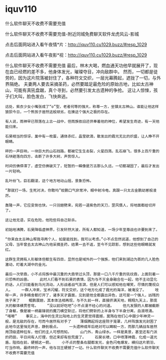 # iquv110
什么软件聊天不收费不需要充值

什么软件聊天不收费不需要充值-附近同城免费聊天软件龙虎风云-影城

点击后面网站进入看午夜情*片：http://iquv110.cu1029.buzz/#resp_1029

点击后面网站进入看午夜影*视：http://iquv110.cu1029.buzz/#resp_1029

什么软件聊天不收费不需要充值    最后，林木大喝，燃血通天功他早就展开了，现在血已经燃的差不多，他身体发光，璀璨夺目，冲向敌群中。    然而，一切都是徒劳的，因为这片院落被封住了，各种符文交织，一层光幕腾起，遮拢了一切，与外界隔绝。    夫妻两人要去采摘圣药，必然要踏足最危险的原始古地，比如太古神山，可能有真犼盘踞，真个寻到，必然要引发太古遗种的争抢。    这让人惊悚，孩子们大叫，脸色发白，飞快奔逃。

    远处，紫衣少女小嘴张成了“o”型，老者何等的强大，称尊一方，坐镇太古神山，谁能让他这样狼狈今日，一个熊孩子居然这般顽劣，在揍这个强大之极的存在。

    有人说，雨神早已殒落在上古一战中，但雨族依旧还供奉着他的神位，希望发生奇迹，有一天他能归来。

    石昊相当的惊讶，巢中有一枚蛋，通体赤红，晶莹欲滴，散发出的霞光无比的炽盛，让人睁不开眼睛。

    砰的一声巨响，一块巨大的山石挡路，都被它生生击裂，火星四溅，乱石崩飞，很多上百斤重的石块砸落向四方，击断了许多大树，声势惊人。

    时间仿佛停滞了，虚空仿佛破灭了，短暂的一瞬像是万古那么久远，一切都凝固了，最后才发出一片轻响。

    乱叶纷飞，巨石翻滚，这个地方地动山摇，景象恐怖。

    “那就打一场，生死对决，你敢吗”蛟鹏口气非常冲，眼中射冷电，真跟一只太古金鹏幼崽般凌厉。

    轰隆一声，它应变倒也快，一只羽翅劈来，宛若一道紫色的天刀，罡风慑人，将地面都给切开了。

    这让他无语，实在危险，他险些将自己斩杀。

    初始地沸腾，石昊降临虚神界，引发轩然大波，所有人都知道，一场少年至尊战也许要到来了。

    “你来自太古神山帮我寻两个人，如是能找到，我可以考虑。”小不点忽然说道，他想到了自己的父母，当年曾去太古神山为他采摘圣药，结果一去不返，至今不见踪影，想到这些他眼睛就发红。

    这群生灵拥有人形躯体但都生有四目，显然也是域外的一个强族，他们来到湖边为首的几人脸色激动，盯着大湖中的金光。

    最后一次举鼎，小不点将族中最沉重的大鼎举过头顶，那是一口八千斤重的犼纹鼎，上面刻着一只恐怖的凶兽。    此时人们看不到石昊的表情，因为与不灭金身融合在一起，他不主动显化的话，人们只能看到乌光流动，人形战者战气澎湃，但是人们可以感知他在嘲笑，尽情的蔑视众人。    一群人冲来，宝术闪耀，符文交织，这个地方化成了霞光的海洋，被淹没了。    吱呀一声，许多精舍都打开了，诸多天才露面，见到是他全都露出异色，这可是一个强人，凶残的孩子来了    鲲鹏展翅，其本体法相再现，与不久前一样，直接挤满天地，翱翔九天上，那庞大的躯体横贯苍穹。    “没以前好吃吧”小不点漫不经心的问道。    但凡发狠的人都被截断了身躯，像是被一柄最锋锐的魔刀横空斩过，将他们劈斩的上半身与下半身分离，血液喷涌。    “喀嚓”    事实上，海中的生灵比陆地上的生灵更觉得震撼，莫殇在他们心中跟少年神灵一般，是无敌的存在，可而今居然有对手了    薄烟腾起将这座院子笼罩，几杆阵旗发光封困了此地令这里悄无声息，静到极点。    一头遗种成年后绝对可以睥睨一方，而那几辆战车居然用顶级遗种拉车，他们的主人可想而知。    山门外，青山绿水。一样是美景，甚至还有门派的药田，平日间有人打理，但近来却有些荒废了。    石昊长啸，口中喷薄神霞，化成一道光盾，阻挡在前，硬撼这一箭。    小不点的整条右腿都发光，金色闪电爆发，横扫这片箭羽，叮当作响，最终砰的一声，他与羽王硬撼了一记。什么软件聊天不收费不需要充值什么软件聊天不收费不需要充值

